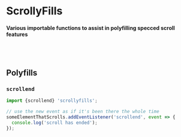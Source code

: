 # ScrollyFills
#### Various importable functions to assist in polyfilling specced scroll features

<br>
<br>

## Polyfills

### `scrollend`
```js
import {scrollend} 'scrollyfills';

// use the new event as if it's been there the whole time
someElementThatScrolls.addEventListener('scrollend', event => {
  console.log('scroll has ended');
});
```
